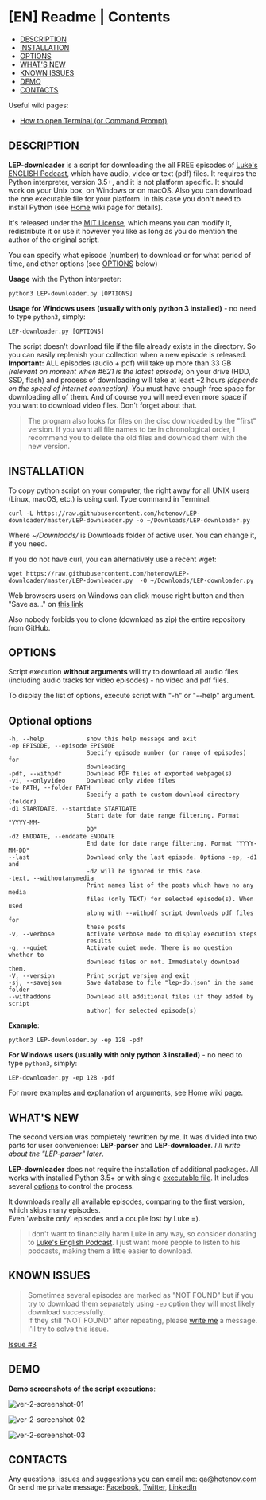 # [EN] Readme | Contents

- [DESCRIPTION](#description)
- [INSTALLATION](#installation)
- [OPTIONS](#options)
- [WHAT'S NEW](#whats-new)
- [KNOWN ISSUES](#known-issues)
- [DEMO](#demo)
- [CONTACTS](#contacts)

Useful wiki pages:

- [How to open Terminal (or Command Prompt)](https://github.com/hotenov/LEP-downloader/wiki/How-to-open-Terminal-(or-Command-Prompt))

## DESCRIPTION

**LEP-downloader** is a script for downloading the all FREE episodes of [Luke's ENGLISH Podcast](https://teacherluke.co.uk/archive-of-episodes-1-149/), which have audio, video or text (pdf) files. It requires the Python interpreter, version 3.5+, and it is not platform specific. It should work on your Unix box, on Windows or on macOS. Also you can download the one executable file for your platform. In this case you don't need to install Python (see [Home](https://github.com/hotenov/LEP-downloader/wiki#as-exe) wiki page for details).

It's released under the [MIT License](LICENSE), which means you can modify it, redistribute it or use it however you like as long as you do mention the author of the original script.

You can specify what episode (number) to download or for what period of time, and other options (see [OPTIONS](#options) below)

**Usage** with the Python interpreter:

    python3 LEP-downloader.py [OPTIONS]

**Usage for Windows users (usually with only python 3 installed)** - no need to type `python3`, simply:

    LEP-downloader.py [OPTIONS]

The script doesn't download file if the file already exists in the directory. So you can easily replenish your collection when a new episode is released. **Important:** ALL episodes (audio + pdf) will take up more than 33 GB *(relevant on moment when #621 is the latest episode)* on your drive (HDD, SSD, flash)  and process of downloading will take at least ~2 hours *(depends on the speed of internet connection)*. You must have enough free space for downloading all of them. And of course you will need even more space if you want to download video files. Don't forget about that.  
>The program also looks for files on the disc downloaded by the "first" version. If you want all file names to be in chronological order, I recommend you to delete the old files and download them with the new version.

## INSTALLATION

To copy python script on your computer, the right away for all UNIX users (Linux, macOS, etc.) is using curl. Type command in Terminal:

    curl -L https://raw.githubusercontent.com/hotenov/LEP-downloader/master/LEP-downloader.py -o ~/Downloads/LEP-downloader.py

Where *~/Downloads/* is Downloads folder of active user. You can change it, if you need.

If you do not have curl, you can alternatively use a recent wget:

    wget https://raw.githubusercontent.com/hotenov/LEP-downloader/master/LEP-downloader.py  -O ~/Downloads/LEP-downloader.py

Web browsers users on Windows can click mouse right button and then "Save as..." on [this link](https://raw.githubusercontent.com/hotenov/LEP-downloader/master/LEP-downloader.py)

Also nobody forbids you to clone (download as zip) the entire repository from GitHub.

## OPTIONS

Script execution **without arguments** will try to download all audio files (including audio tracks for video episodes) - no video and pdf files.

To display the list of options, execute script with "-h" or "--help" argument.

## Optional options

    -h, --help            show this help message and exit
    -ep EPISODE, --episode EPISODE
                          Specify episode number (or range of episodes) for
                          downloading
    -pdf, --withpdf       Download PDF files of exported webpage(s)
    -vi, --onlyvideo      Download only video files
    -to PATH, --folder PATH
                          Specify a path to custom download directory (folder)
    -d1 STARTDATE, --startdate STARTDATE
                          Start date for date range filtering. Format "YYYY-MM-
                          DD"
    -d2 ENDDATE, --enddate ENDDATE
                          End date for date range filtering. Format "YYYY-MM-DD"
    --last                Download only the last episode. Options -ep, -d1 and
                          -d2 will be ignored in this case.
    -text, --withoutanymedia
                          Print names list of the posts which have no any media
                          files (only TEXT) for selected episode(s). When used
                          along with --withpdf script downloads pdf files for
                          these posts
    -v, --verbose         Activate verbose mode to display execution steps
                          results
    -q, --quiet           Activate quiet mode. There is no question whether to
                          download files or not. Immediately download them.
    -V, --version         Print script version and exit
    -sj, --savejson       Save database to file "lep-db.json" in the same folder
    --withaddons          Download all additional files (if they added by script
                          author) for selected episode(s)

**Example**:

    python3 LEP-downloader.py -ep 128 -pdf

**For Windows users (usually with only python 3 installed)** - no need to type `python3`, simply:

    LEP-downloader.py -ep 128 -pdf

For more examples and explanation of arguments, see [Home](https://github.com/hotenov/LEP-downloader/wiki#Options) wiki page.

## WHAT'S NEW

The second version was completely rewritten by me. It was divided into two parts for user convenience: **LEP-parser** and **LEP-downloader**. *I'll write about the "LEP-parser" later*.

**LEP-downloader** does not require the installation of additional packages. All works with installed Python 3.5+ or with single [executable file](https://github.com/hotenov/LEP-downloader/wiki#as-exe). It includes several [options](https://github.com/hotenov/LEP-downloader/wiki#Options) to control the process.

It downloads really all available episodes, comparing to the [first version](https://github.com/hotenov/LEP-downloader/wiki/Old-Readme), which skips many episodes.  
Even 'website only' episodes and a couple lost by Luke =).

> I don't want to financially harm Luke in any way, so consider donating to [Luke's English Podcast](https://www.paypal.com/donate/?token=TMJIcfvgEgxmnvr7WNkzDi_cxrZ2_Q_g0SPmsIe6Wc7PETq8T8WHB-Ak_eW03KnD_RBrq0&country.x=GB&locale.x=GB). I just want more people to listen to his podcasts, making them a little easier to download.

## KNOWN ISSUES

> Sometimes several episodes are marked as "NOT FOUND" but if you try to download them separately using `-ep` option they will most likely download successfully.  
If they still "NOT FOUND" after repeating, please [write me](#contacts) a message. I'll try to solve this issue.

[Issue #3](https://github.com/hotenov/LEP-downloader/issues/3)

## DEMO

**Demo screenshots of the script executions**:

![ver-2-screenshot-01](img/ver-2-screenshot-01.png?raw=true "LEP downloader (ver. 2)")

![ver-2-screenshot-02](img/ver-2-screenshot-02.png?raw=true "LEP downloader (ver. 2)")

![ver-2-screenshot-03](img/ver-2-screenshot-03.png?raw=true "LEP downloader (ver. 2)")

## CONTACTS

Any questions, issues and suggestions you can email me: qa@hotenov.com  
Or send me private message: [Facebook](https://www.facebook.com/hotenov), [Twitter](https://twitter.com/_hotenov), [LinkedIn](https://www.linkedin.com/in/hotenov/)
